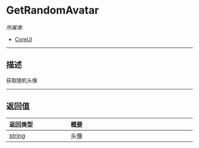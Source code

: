 # GetRandomAvatar

*所属类*:
* [CoreUI](/Api/Classes/Scene/CoreUI.md)
------------------------------------------------------------------------------------------
## 描述

获取随机头像


------------------------------------------------------------------------------------------
## 返回值

|<div style="width:150px">返回类型</div>|<div style="width:520px">概要</div>|
|:---|:---|
|[string](/Api/DataType/String.md)|头像|
